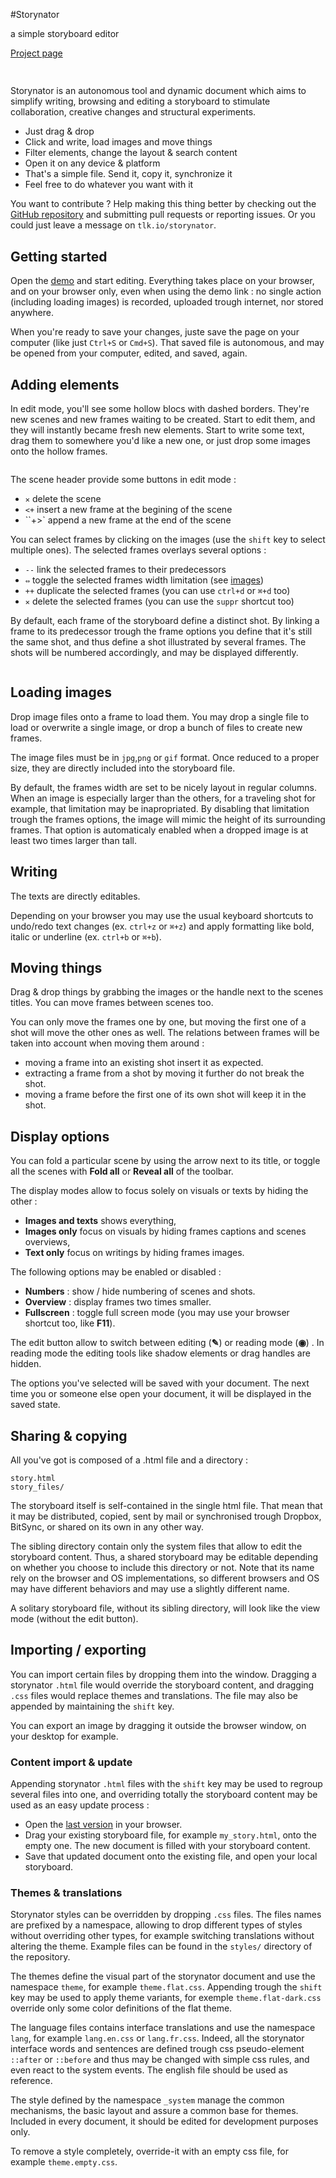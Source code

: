 #Storynator

a simple storyboard editor

[Project page][website]

[<img src="img/main-750w.png" srcset="img/main-1500w.png 2x" alt="">][demo]

[demo]: https://rawgit.com/nliautaud/storynator/master/story.html
[github]: https://github.com/nliautaud/storynator/
[website]: https://nliautaud.github.io/storynator/

## 

Storynator is an autonomous tool and dynamic document which aims to simplify writing, browsing and editing a storyboard to stimulate collaboration, creative changes and structural experiments.

- Just drag & drop
- Click and write, load images and move things
- Filter elements, change the layout & search content
- Open it on any device & platform
- That's a simple file. Send it, copy it, synchronize it
- Feel free to do whatever you want with it

You want to contribute ? Help making this thing better by checking out the [GitHub repository][github] and submitting pull requests or reporting issues. Or you could just leave a message on ``tlk.io/storynator``.


## Getting started

Open the [demo][demo] and start editing. Everything takes place on your browser, and on your browser only, even when using the demo link : no single action (including loading images) is recorded, uploaded trough internet, nor stored anywhere.

When you're ready to save your changes, juste save the page on your computer (like just ``Ctrl+S`` or ``Cmd+S``). That saved file is autonomous, and may be opened from your computer, edited, and saved, again.

## Adding elements

In edit mode, you'll see some hollow blocs with dashed borders. They're new scenes and new frames waiting to be created. Start to edit them, and they will instantly became fresh new elements. Start to write some text, drag them to somewhere you'd like a new one, or just drop some images onto the hollow frames.

<img src="img/shadow.png" alt="">

The scene header provide some buttons in edit mode :
- ``✕`` delete the scene
- ``<+`` insert a new frame at the begining of the scene
- ``+>` append a new frame at the end of the scene

You can select frames by clicking on the images (use the ``shift`` key to select multiple ones). The selected frames overlays several options :
- ``--`` link the selected frames to their predecessors
- ``⇔`` toggle the selected frames width limitation (see [images](#images))
- ``++`` duplicate the selected frames (you can use ``ctrl+d`` or ``⌘+d`` too)
- ``✕`` delete the selected frames (you can use the ``suppr`` shortcut too)

By default, each frame of the storyboard define a distinct shot. By linking a frame to its predecessor trough the frame options you define that it's still the same shot, and thus define a shot illustrated by several frames. The shots will be numbered accordingly, and may be displayed differently.

<img src="img/shots.png" alt="">

## Loading images

Drop image files onto a frame to load them. You may drop a single file to load or overwrite a single image, or drop a bunch of files to create new frames.

The image files must be in ``jpg``,``png`` or ``gif`` format. Once reduced to a proper size, they are directly included into the storyboard file.

By default, the frames width are set to be nicely layout in regular columns. When an image is especially larger than the others, for a traveling shot for example, that limitation may be inapropriated. By disabling that limitation trough the frames options, the image will mimic the height of its surrounding frames. That option is automaticaly enabled when a dropped image is at least two times larger than tall.

## Writing

The texts are directly editables.

Depending on your browser you may use the usual keyboard shortcuts to undo/redo text changes (ex. ``ctrl+z`` or ``⌘+z``) and apply formatting like bold, italic or underline (ex. ``ctrl+b`` or ``⌘+b``).

## Moving things

Drag & drop things by grabbing the images or the handle next to the scenes titles. You can move frames between scenes too.

You can only move the frames one by one, but moving the first one of a shot will move the other ones as well. The relations between frames will be taken into account when moving them around :
- moving a frame into an existing shot insert it as expected.
- extracting a frame from a shot by moving it further do not break the shot.
- moving a frame before the first one of its own shot will keep it in the shot.

## Display options

You can fold a particular scene by using the arrow next to its title, or toggle all the scenes with **Fold all** or **Reveal all** of the toolbar.

The display modes allow to focus solely on visuals or texts by hiding the other :
- **Images and texts** shows everything,
- **Images only** focus on visuals by hiding frames captions and scenes overviews,
- **Text only** focus on writings by hiding frames images.

The following options may be enabled or disabled :
- **Numbers** : show / hide numbering of scenes and shots.
- **Overview** : display frames two times smaller.
- **Fullscreen** : toggle full screen mode (you may use your browser shortcut too, like **F11**).

The edit button allow to switch between editing (**✎**) or reading mode (**◉**) . In reading mode the editing tools like shadow elements or drag handles are hidden.

The options you've selected will be saved with your document. The next time you or someone else open your document, it will be displayed in the saved state.

## Sharing & copying

All you've got is composed of a .html file and a directory :

```
story.html
story_files/
```
The storyboard itself is self-contained in the single html file. That mean that it may be distributed, copied, sent by mail or synchronised trough Dropbox, BitSync, or shared on its own in any other way.

The sibling directory contain only the system files that allow to edit the storyboard content. Thus, a shared storyboard may be editable depending on whether you choose to include this directory or not. Note that its name rely on the browser and OS implementations, so different browsers and OS may have different behaviors and may use a slightly different name. 

A solitary storyboard file, without its sibling directory, will look like the view mode (without the edit button).

## Importing / exporting

You can import certain files by dropping them into the window. Dragging a storynator ``.html`` file would override the storyboard content, and dragging ``.css`` files would replace themes and translations. The file may also be appended by maintaining the ``shift`` key.

You can export an image by dragging it outside the browser window, on your desktop for example.

###  Content import & update

Appending storynator ``.html`` files with the ``shift`` key may be used to regroup several files into one, and overriding totally the storyboard content may be used as an easy update process :

- Open the [last version][demo] in your browser.
- Drag your existing storyboard file, for example ``my_story.html``, onto the empty one. The new document is filled with your storyboard content.
- Save that updated document onto the existing file, and open your local storyboard.

### Themes & translations

Storynator styles can be overridden by dropping ``.css`` files. The files names are prefixed by a namespace, allowing to drop different types of styles without overriding other types, for example switching translations without altering the theme. Example files can be found in the ``styles/`` directory of the repository.

The themes define the visual part of the storynator document and use the namespace ``theme``, for example ``theme.flat.css``. Appending trough the ``shift`` key may be used to apply theme variants, for exemple ``theme.flat-dark.css`` override only some color definitions of the flat theme.

The language files contains interface translations and use the namespace ``lang``, for example ``lang.en.css`` or ``lang.fr.css``. Indeed, all the storynator interface words and sentences are defined trough css pseudo-element ``::after`` or ``::before`` and thus may be changed with simple css rules, and even react to the system events. The english file should be used as reference. 

The style defined by the namespace ``_system`` manage the common mechanisms, the basic layout and assure a common base for themes. Included in every document, it should be edited for development purposes only.

To remove a style completely, override-it with an empty css file, for example ``theme.empty.css``.
